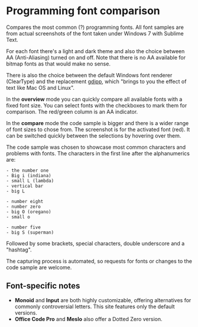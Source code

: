 # Programming font comparison

Compares the most common (?) programming fonts. All font samples are from actual screenshots of the font taken under Windows 7 with Sublime Text.
 
For each font there's a light and dark theme and also the choice between AA (Anti-Aliasing) turned on and off. Note that there is no AA available for bitmap fonts as that would make no sense.

There is also the choice between the default Windows font renderer (ClearType) and the replacement [gdipp](https://code.google.com/p/gdipp/), which "brings to you the effect of text like Mac OS and Linux".
 
In the **overview** mode you can quickly compare all available fonts with a fixed font size. You can select fonts with the checkboxes to mark them for comparison. The red/green column is an AA indicator.
 
In the **compare** mode the code sample is bigger and there is a wider range of font sizes to chose from. The screenshot is for the activated font (red). It can be switched quickly between the selections by hovering over them.

The code sample was chosen to showcase most common characters and problems with fonts. The characters in the first line after the alphanumerics are:

	- the number one
	- Big i (indiana)
	- small L (lambda)
	- vertical bar
	- big L
	
	- number eight
	- number zero
	- big O (oregano)
	- small o
	
	- number five
	- big S (superman)
	
Followed by some brackets, special characters, double underscore and a "hashtag".

The capturing process is automated, so requests for fonts or changes to the code sample are welcome.

## Font-specific notes
- **Monoid** and **Input** are both highly customizable, offering alternatives for commonly controversial letters. This site features only the default versions.
- **Office Code Pro** and **Meslo** also offer a Dotted Zero version.
